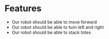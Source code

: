 # Features

* Our robot should be able to move forward
* Our robot should be able to turn left and right
* Our robot should be able to stack totes
